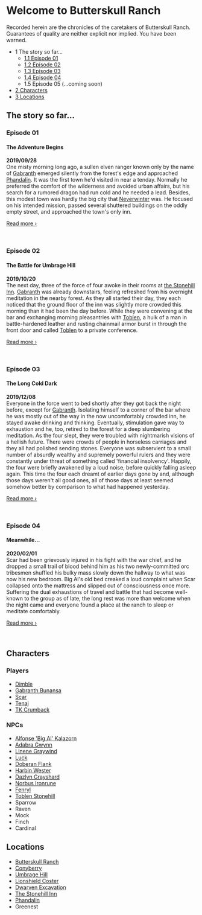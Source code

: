# Welcome to Butterskull&nbsp;Ranch
Recorded herein are the chronicles of the caretakers of Butterskull Ranch. Guarantees of quality are neither explicit nor implied. You have been warned.

* 1 The story so far...
    * [1.1 Episode 01](#episode-01)
    * [1.2 Episode 02](#episode-02)
    * [1.3 Episode 03](#episode-03)
    * [1.4 Episode 04](#episode-04)
    * 1.5 Episode 05 (...coming soon)
* [2 Characters](#characters)
* [3 Locations](#locations)

## The story so far...
### Episode 01
#### The Adventure Begins
**2019/09/28**  
One misty morning long ago, a sullen elven ranger known only by the name of [Gabranth](players.md#gabranth) emerged silently from the forest's edge and approached [Phandalin](locations.md#phandalin). It was the first town he'd visited in near a tenday. Normally he preferred the comfort of the wilderness and avoided urban affairs, but his search for a rumored dragon had run cold and he needed a lead. Besides, this modest town was hardly the big city that [Neverwinter](locations.md#neverwinter) was. He focused on his intended mission, passed several shuttered buildings on the oddly empty street, and approached the town's only inn.  
  
[Read&nbsp;more&nbsp;›](episodes.md#episode-01)
<p class="read-more">&nbsp;</p>
  

### Episode 02
#### The Battle for Umbrage Hill
**2019/10/20**  
The next day, three of the force of four awoke in their rooms at [the Stonehill Inn](locations.md#the-stonehill-inn). [Gabranth](players.md#gabranth) was already downstairs, feeling refreshed from his overnight meditation in the nearby forest. As they all started their day, they each noticed that the ground floor of the inn was slightly more crowded this morning than it had been the day before. While they were convening at the bar and exchanging morning pleasantries with [Toblen](npc.md#toblen-stonehill), a hulk of a man in battle-hardened leather and rusting chainmail armor burst in through the front door and called [Toblen](npc.md#toblen-stonehill) to a private conference.  
  
[Read&nbsp;more&nbsp;›](episodes.md#episode-02)
<p class="read-more">&nbsp;</p>
  

### Episode 03
#### The Long Cold Dark
**2019/12/08**  
Everyone in the force went to bed shortly after they got back the night before, except for [Gabranth](players.md#gabranth). Isolating himself to a corner of the bar where he was mostly out of the way in the now uncomfortably crowded inn, he stayed awake drinking and thinking. Eventually, stimulation gave way to exhaustion and he, too, retired to the forest for a deep slumbering meditation. As the four slept, they were troubled with nightmarish visions of a hellish future. There were crowds of people in horseless carriages and they all had polished sending stones. Everyone was subservient to a small number of absurdly wealthy and supremely powerful rulers and they were constantly under threat of something called 'financial insolvency'. Happily, the four were briefly awakened by a loud noise, before quickly falling asleep again. This time the four each dreamt of earlier days gone by and, although those days weren't all good ones, all of those days at least seemed somehow better by comparison to what had happened yesterday.  
  
[Read&nbsp;more&nbsp;›](episodes.md#episode-03)
<p class="read-more">&nbsp;</p>

### Episode 04
#### Meanwhile...
**2020/02/01**  
Scar had been grievously injured in his fight with the war chief, and he dropped a small trail of blood behind him as his two newly-committed orc tribesmen shuffled his bulky mass slowly down the hallway to what was now his new bedroom. Big Al's old bed creaked a loud complaint when Scar collapsed onto the mattress and slipped out of consciousness once more. Suffering the dual exhaustions of travel and battle that had become well-known to the group as of late, the long rest was more than welcome when the night came and everyone found a place at the ranch to sleep or meditate comfortably.
  
[Read&nbsp;more&nbsp;›](episodes.md#episode-04)
<p class="read-more">&nbsp;</p>

## Characters
### Players
* [Dimble](players.md#dimble)
* [Gabranth Bunansa](players.md#gabranth-bunansa)
* [Scar](players.md#the-scar)
* [Tenaj](players.md#tenaj)
* [TK Crumback](players.md#tk-crumback)

### NPCs
* [Alfonse 'Big Al' Kalazorn](npc.md#alfonse-kalazorn)
* [Adabra Gwynn](npc.md#adabra-gwynn)
* [Linene Graywind](npc.md#linene-graywind)
* [Luck](npc.md#luck)
* [Doberan Flank](npc.md#doberan-flank)
* [Harbin Wester](npc.md#harbin-wester)
* [Dazlyn Grayshard](npc.md#dazlyn-grayshard)
* [Norbus Ironrune](npc.md#norbus-ironrune)
* [Fenryl](npc.md#fenryl)
* [Toblen Stonehill](npc.md#toblen-stonehill)
* Sparrow
* Raven
* Mock
* Finch
* Cardinal

## Locations
* [Butterskull Ranch](locations.md#butterskull-ranch)
* [Conyberry](locations.md#conyberry)
* [Umbrage Hill](locations.md#umbrage-hill)
* [Lionshield Coster](locations.md#lionshield-coster)
* [Dwarven Excavation](locations.md#dwarven-excavation)
* [The Stonehill Inn](locations.md#the-stonehill-inn)
* [Phandalin](locations.md#phandalin)
* Greenest

